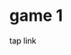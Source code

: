<h1>game 1</h1>
<a href="https://raffneptune-game1.vercel.app" style="color: black; text-decoration: none;">tap link</a>
